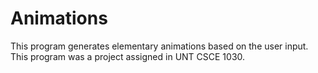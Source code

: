 # Animations
This program generates elementary animations based on the user input. This program was a project assigned in UNT CSCE 1030.
